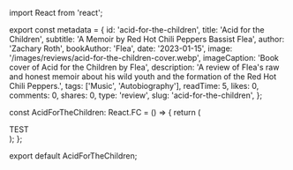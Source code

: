 import React from 'react';

export const metadata = {
  id: 'acid-for-the-children',
  title: 'Acid for the Children',
  subtitle: 'A Memoir by Red Hot Chili Peppers Bassist Flea',
  author: 'Zachary Roth',
  bookAuthor: 'Flea',
  date: '2023-01-15',
  image: '/images/reviews/acid-for-the-children-cover.webp',
  imageCaption: 'Book cover of Acid for the Children by Flea',
  description: 'A review of Flea\'s raw and honest memoir about his wild youth and the formation of the Red Hot Chili Peppers.',
  tags: ['Music', 'Autobiography'],
  readTime: 5,
  likes: 0,
  comments: 0,
  shares: 0,
  type: 'review',
  slug: 'acid-for-the-children',
};

const AcidForTheChildren: React.FC = () => {
  return (
    <article>
      TEST
    </article>
  );
};

export default AcidForTheChildren;